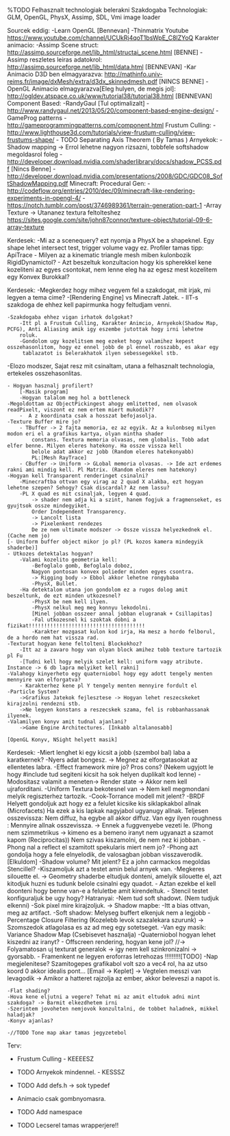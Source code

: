 %TODO Felhasznalt technologiak belerakni Szakdogaba
Technologiak: GLM, OpenGL, PhysX, Assimp, SDL, Vmi image loader

Sourcek eddig:
	-Learn OpenGL [Bennevan]
	-Thinmatrix Youtube https://www.youtube.com/channel/UCUkRj4qoT1bsWpE_C8lZYoQ
Karakter animacio:
	-Assimp Scene struct: http://assimp.sourceforge.net/lib_html/structai_scene.html [BENNE]
	-Assimp reszletes leiras adatokrol: http://assimp.sourceforge.net/lib_html/data.html [BENNEVAN]
	-Kar Animacio D3D ben elmagyarazva: http://mathinfo.univ-reims.fr/image/dxMesh/extra/d3dx_skinnedmesh.pdf [NINCS BENNE]
	-OpenGL Animacio elmagyarazva[Eleg hulyen, de megis jol]: http://ogldev.atspace.co.uk/www/tutorial38/tutorial38.html  [BENNEVAN]
Component Based:
	-RandyGaul [Tul optimalizalt] - http://www.randygaul.net/2013/05/20/component-based-engine-design/
	-GameProg patterns - http://gameprogrammingpatterns.com/component.html
Frustum Culling:
	-http://www.lighthouse3d.com/tutorials/view-frustum-culling/view-frustums-shape/
	- TODO Separating Axis Theorem ( By Tamas )
Arnyekok:
	-Shadow mapping -> Errol lehetne nagyon rizsazni, tobbfele softshadow megoldasrol foleg
	-http://developer.download.nvidia.com/shaderlibrary/docs/shadow_PCSS.pdf [Nincs Benne]
	-http://developer.download.nvidia.com/presentations/2008/GDC/GDC08_SoftShadowMapping.pdf 
Minecraft:
	Procedural Gen:
		-http://codeflow.org/entries/2010/dec/09/minecraft-like-rendering-experiments-in-opengl-4/
		-https://notch.tumblr.com/post/3746989361/terrain-generation-part-1
	-Array Texture -> Utananez textura feltolteshez
		https://sites.google.com/site/john87connor/texture-object/tutorial-09-6-array-texture

Kerdesek:
	-Mi az a scenequery? ezt nyomja a PhysX be a shapeknel. Egy shape lehet intersect test, trigger volume vagy ez.
	Profiler tamas tipp: ApiTrace
	- Milyen az a kinematic triangle mesh miben kulonbozik RigidDynamictol?
	- Azt beszeltuk konzultacion hogy kis spherekkel kene kozeliteni az egyes csontokat,
	  nem lenne eleg ha az egesz mest kozelitem egy Konvex Burokkal?
	
	
Kerdesek:
	-Megkerdez hogy mihez vegyem fel a szakdogat, mit irjak, mi legyen a tema cime?
		-[Rendering Engine] vs Minecraft Jatek.
		- IIT-s szakdoga de ehhez kell papirmunka hogy feltudjam venni.
		
	-Szakdogaba ehhez vigan irhatok dolgokat?
		-Itt pl a Frustum Culling, Karakter Animcio, Arnyekok(Shadow Map, PCFG), Anti Aliasing amik igy eszembe jutottak hogy irni lehetne
		roluk.
		-Gondolom ugy kozelitsem meg ezeket hogy valamihez kepest osszehasonlitom, hogy ez ennel jobb de pl ennel rosszabb, es akar egy
		 tablazatot is belerakhatok ilyen sebessegekkel stb.
		 
-Elozo modszer, Sajat resz mit csinaltam, utana a felhasznalt technologia, ertekeles osszehasonlitas.		 
	

	- Hogyan hasznalj profilert? 
		[-Masik program]
		-Hogyan talalom meg hol a bottleneck
	-Megoldottam az ObjectPickingest ahogy emlitetted, nem olvasok readPixelt, viszont ez nem ertem miert mukodik??
		-  A z koordinata csak a hosszat befojasolja.
	-Texture Buffer mire jo?
		- TBuffer -> 2 fajta memoria, ez az egyik. Az a kulonbseg milyen modon eri el a grafikus kartya, olyan mintha shader
			constans. Textura memoria olvasas, nem globalis. Tobb adat elfer benne. Milyen eleres hatekony. Ha ossze vissza kell
			belole adat akkor ez jobb (Random eleres hatekonyabb)
			PL:[Mesh RayTrace]
		- CBuffer -> Uniform -> GLobal memoria olvasas. -> Ide azt erdemes rakni ami mindig kell. Pl Matrix. (Random eleres nem hatekony)
	-Hogyan kell Transparent renderinget csinalni?
		-Minecraftba ottvan egy virag az 2 quad X alakba, ezt hogyan lehetne szepen? Sehogy? Csak discardal? Az nem lassu?
		-PL X quad es mit csinaljak, legyen 4 quad.
			-> shader nem adja ki a szint, hanem fogjuk a fragmenseket, es gyujtsok ossze mindegyiket.
			Order Independent Transparency.
			-> Lancolt lista
			-> Pixelenkent rendezes
			De ze nem ultimate modszer -> Ossze vissza helyezkednek el. (Cache nem jo)
	[- Uniform buffer object mikor jo pl? (PL kozos kamera mindegyik shaderbe)]
	- Utkozes detektalas hogyan?
		-Valami kozelito geometria kell:
			-Befoglalo gomb, Befoglalo doboz, 
			Nagyon pontosan konvex polieder minden egyes csontra.
			-> Rigging body -> Ebbol akkor lehetne rongybaba
			-PhysX, Bullet.
		-Ha detektalom utana jon gondolom ez a rugos dolog amit beszeltunk, de ezt minden utkozesnel?
			-PhysX be nem kell ilyen.
			-PhysX nelkul meg meg konnyu lekodolni.
			[Minel jobban osszeer annal jobban elugranak + Csillapitas]
			-Fal utkozesnel ki szoktak dobni a fizikat!!!!!!!!!!!!!!!!!!!!!!!!!!!!!!!!!!!!!!
			-Karakter mozgasat kulon kod irja, Ha mesz a hordo felborul, de a hordo nem hat vissza rad.
	-Texturat hogyan kene feltolteni Blockokhoz? 
		-Itt az a zavaro hogy van olyan block amihez tobb texture tartozik pl Fu
		-[Tudni kell hogy melyik szelet kell: uniform vagy atribute. Instance -> 6 db lapra melyiket kell rakni]
	-Valahogy kinyerheto egy quaterniobol hogy egy adott tengely menten mennyire van elforgatva?
		- Karakterhez kene pl Y tengely menten mennyire fordult el
	-Particle System?
		->Grafikus Jatekok fejlesztese -> Hogyan lehet reszecskeket kirajzolni rendezni stb.
		->Ne legyen konstans a reszecskek szama, fel is robbanhassanak ilyenek.
	-Valamilyen konyv amit tudnal ajanlani?
		->Game Engine Architectures. [Inkabb altalanosabb]
		
	[OpenGL Konyv, NSight helyett masik]
Kerdesek:
	-Miert lenghet ki egy kicsit a jobb (szembol bal) laba a karatkernek?
		-Nyers adat bongesz. -> Megnez az elforgatasokat az ellentetes labra.
	-Effect framework mire jo? Pros cons? 
		(Nekem ugyjott le hogy #include tud segiteni kicsit ha sok helyen duplikalt kod lenne)
		-Modositasz valamit a meneten-> Render state -> Akkor nem kell ujraforditani.
		-Uniform Textura bekotesnel van -> Nem kell megmondani melyik regiszterhez tartozik.
	-Cook-Torrance modell mit jelent?
		-BRDF Helyett gondoljuk azt hogy ez a felulet kicsike kis siklapkakbol allnak (Microfacets)
		 Ha ezek a kis lapkak nagyjabol ugyanugy allnak. Teljesen osszevissza: Nem diffuz, ha egybe all akkor diffuz.
		 Van egy ilyen roughness : Mennyire allnak osszevissza. -> Ennek a fuggvenyebe vezeti le.
		 (Phong nem szimmetrikus -> kimeno es a bemeno iranyt nem ugyanazt a szamot kapom (Reciprocitas))
		 Nem szivas kiszamolni, de nem nez ki jobban.
	-Phong nal a reflect el szamitott spekularis miert nem jo?
		-Phong azt gondolja hogy a fele elnyelodik, de valosagban jobban visszaverodik. [Elkuldom]
	-Shadow volume? Mit jelent? Ez a john carmackos megoldas Stencillel?
		-Kiszamoljuk azt a testet amin belul arnyek van.
		-Megkeres silouette el. -> Geometry shaderbe eltudjuk donteni, amelyik silouette el, azt kitodjuk huzni es tudunk
		belole csinalni egy quadot.
		- Aztan ezekbe el kell doonteni hogy benne van-e a feluletbe amit kirendeltuk.
		- Stencil testet konfiguraljuk be ugy hogy?
		Hatranyai: -Nem tud soft shadowt. (Nem tudjuk elkenni)
				   -Sok pixel mire kirajzoljuk.
		 -> Shadow mapbe: -Itt a bias ottvan, meg az artifact.
						  -Soft shadow: Melyseg buffert elkenjuk nem a legjobb
									   -Percentage Closure Filtering (Kozelebb levok szazalekara szurunk)
												-> Szomszedok atlagolasa es az ad meg egy sotetseget.
								       -Van egy masik: Variance Shadow Map (Csebisevet hasznalja)
	-Quaterniobol hogyan lehet kiszedni az iranyt? 
	- Offscreen rendering, hogyan kene jol?
		//-> Folyamatosan uj texturat generalok -> igy nem kell szinkronizalni -> gyorsabb.
		- Framenkent ne legyen eroforras letrehozas !!!!!!!!![TODO]
	-Nap megjelenitese? Szamitogepes grafikabol volt szo a vec4 rol, ha az utso koord 0 akkor idealis pont… [Email -> Keplet]
		-> Vegtelen messzi van levagodik -> Amikor a hatteret rajzolja az ember, akkor beleveszi a napot is.
	
	-Flat shading?
	-Hova kene eljutni a vegere? Tehat mi az amit eltudok adni mint szakdoga? -> Barmit elkezdhetem irni
	-Szerintem jovoheten nemjovok konzultalni, de tobbet haladnek, mikkel haladjak?
	-Konyv ajanlas?
	
	-//TODO Tone map akar tamas jegyzetebol
	
	
Terv:
- Frustum Culling - KEEEESZ
- TODO Arnyekok mindennel. - KESSSZ
- TODO Add defs.h -> sok typedef

- Animacio csak gombnyomasra.
- TODO Add namespace
- TODO Lecserel tamas wrapperjere!! 

